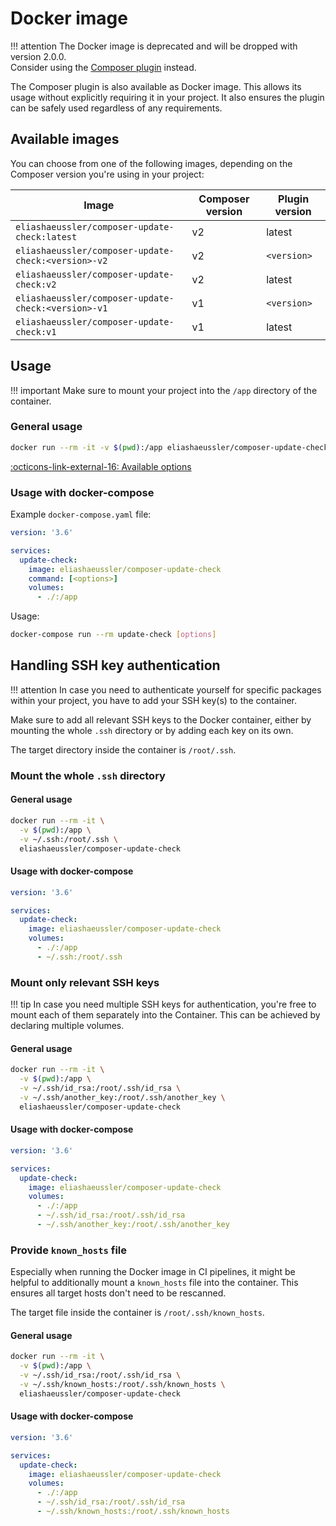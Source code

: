# Docker image

!!! attention
    The Docker image is deprecated and will be dropped with  version 2.0.0.<br>
    Consider using the [Composer plugin](install.md) instead.

The Composer plugin is also available as Docker image. This allows
its usage without explicitly requiring it in your project. It also
ensures the plugin can be safely used regardless of any requirements.

## Available images

You can choose from one of the following images, depending on the
Composer version you're using in your project:

| Image | Composer version | Plugin version |
| ----- | ---------------- | -------------- |
| `eliashaeussler/composer-update-check:latest` | v2 | latest |
| `eliashaeussler/composer-update-check:<version>-v2` | v2 | `<version>` |
| `eliashaeussler/composer-update-check:v2` | v2 | latest |
| `eliashaeussler/composer-update-check:<version>-v1` | v1 | `<version>` |
| `eliashaeussler/composer-update-check:v1` | v1 | latest |

## Usage

!!! important
    Make sure to mount your project into the `/app` directory of the container.

### General usage

```bash
docker run --rm -it -v $(pwd):/app eliashaeussler/composer-update-check [options]
```

[:octicons-link-external-16: Available options](usage.md#command-line-usage)

### Usage with docker-compose

Example `docker-compose.yaml` file:

```yaml
version: '3.6'

services:
  update-check:
    image: eliashaeussler/composer-update-check
    command: [<options>]
    volumes:
      - ./:/app
```

Usage:

```bash
docker-compose run --rm update-check [options]
```

## Handling SSH key authentication

!!! attention
    In case you need to authenticate yourself for specific packages
    within your project, you have to add your SSH key(s) to the
    container.

Make sure to add all relevant SSH keys to the Docker container,
either by mounting the whole `.ssh` directory or by adding each
key on its own.

The target directory inside the container is `/root/.ssh`.

### Mount the whole `.ssh` directory

#### General usage

```bash
docker run --rm -it \
  -v $(pwd):/app \
  -v ~/.ssh:/root/.ssh \
  eliashaeussler/composer-update-check
```

#### Usage with docker-compose

```yaml
version: '3.6'

services:
  update-check:
    image: eliashaeussler/composer-update-check
    volumes:
      - ./:/app
      - ~/.ssh:/root/.ssh
```

### Mount only relevant SSH keys

!!! tip
    In case you need multiple SSH keys for authentication, you're
    free to mount each of them separately into the Container. This
    can be achieved by declaring multiple volumes.

#### General usage

```bash
docker run --rm -it \
  -v $(pwd):/app \
  -v ~/.ssh/id_rsa:/root/.ssh/id_rsa \
  -v ~/.ssh/another_key:/root/.ssh/another_key \
  eliashaeussler/composer-update-check
```

#### Usage with docker-compose

```yaml
version: '3.6'

services:
  update-check:
    image: eliashaeussler/composer-update-check
    volumes:
      - ./:/app
      - ~/.ssh/id_rsa:/root/.ssh/id_rsa
      - ~/.ssh/another_key:/root/.ssh/another_key
```

### Provide `known_hosts` file

Especially when running the Docker image in CI pipelines, it might
be helpful to additionally mount a `known_hosts` file into the
container. This ensures all target hosts don't need to be rescanned.

The target file inside the container is `/root/.ssh/known_hosts`.

#### General usage

```bash
docker run --rm -it \
  -v $(pwd):/app \
  -v ~/.ssh/id_rsa:/root/.ssh/id_rsa \
  -v ~/.ssh/known_hosts:/root/.ssh/known_hosts \
  eliashaeussler/composer-update-check
```

#### Usage with docker-compose

```yaml
version: '3.6'

services:
  update-check:
    image: eliashaeussler/composer-update-check
    volumes:
      - ./:/app
      - ~/.ssh/id_rsa:/root/.ssh/id_rsa
      - ~/.ssh/known_hosts:/root/.ssh/known_hosts
```
